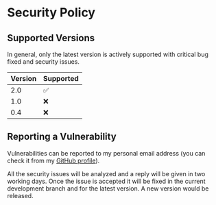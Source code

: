 # Security Policy

## Supported Versions

In general, only the latest version is actively supported with
critical bug fixed and security issues.

| Version | Supported          |
| ------- | ------------------ |
| 2.0     | :white_check_mark: |
| 1.0     | :x:                |
| 0.4     | :x:                |

## Reporting a Vulnerability

Vulnerabilities can be reported to my personal email address
(you can check it from my [GitHub profile](https://github.com/pleonex)).

All the security issues will be analyzed and a reply will be given
in two working days. Once the issue is accepted it will be fixed in
the current development branch and for the latest version. A new
version would be released.
